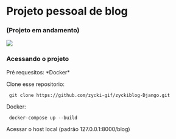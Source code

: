 # Projeto pessoal de blog
### (Projeto em andamento)
<img src="https://github.com/zycki-gif/zyckiblog-Django/blob/master/blog/static/images/Django%20blog.PNG?raw=true">

### Acessando o projeto
<p>Pré requesitos: *Docker*</p>
<p>Clone esse repositorio:</p>
<code> git clone https://github.com/zycki-gif/zyckiblog-Django.git </code>
<p>Docker:</p>
<code> docker-compose up --build </code>
<p>Acessar o host local (padrão 127.0.0.1:8000/blog)</p>









